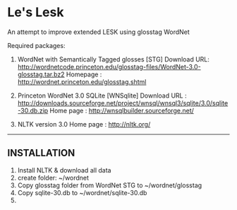 Le's Lesk
======

An attempt to improve extended LESK using glosstag WordNet


Required packages:
1. WordNet with Semantically Tagged glosses [STG]
Download URL: http://wordnetcode.princeton.edu/glosstag-files/WordNet-3.0-glosstag.tar.bz2
Homepage    : http://wordnet.princeton.edu/glosstag.shtml

2. Princeton WordNet 3.0 SQLite [WNSqlite]
Download URL : http://downloads.sourceforge.net/project/wnsql/wnsql3/sqlite/3.0/sqlite-30.db.zip
Home page    : http://wnsqlbuilder.sourceforge.net/

3. NLTK version 3.0
Home page    : http://nltk.org/

----------------------
INSTALLATION
----------------------
1. Install NLTK & download all data
2. create folder: ~/wordnet
3. Copy glosstag folder from WordNet STG to ~/wordnet/glosstag
4. Copy sqlite-30.db to ~/wordnet/sqlite-30.db
5. 
